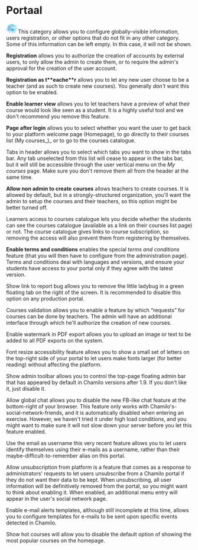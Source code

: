 # Portaal

![](../../../.gitbook/assets/graficos5.png)This category allows you to configure globally-visible information, users registration, or other options that do not fit in any other category. Some of this information can be left empty. In this case, it will not be shown.

**Registration** allows you to authorize the creation of accounts by external users, to only allow the admin to create them, or to require the admin's approval for the creation of the user account.

**Registration as t\*\***eache**\*\*r** allows you to let any new user choose to be a teacher \(and as such to create new courses\). You generally _don't_ want this option to be enabled.

**Enable learner view** allows you to let teachers have a preview of what their course would look like seen as a student. It is a highly useful tool and we don't recommend you remove this feature.

**Page after login** allows you to select whether you want the user to get back to your platform welcome page \(Homepage\), to go directly to their courses list \(My courses_\)_ or to go to the courses catalogue.

Tabs in header allows you to select which tabs you want to show in the tabs bar. Any tab unselected from this list will cease to appear in the tabs bar, but it will still be accessible through the user vertical menu on the _My courses_ page. Make sure you don't remove them all from the header at the same time.

**Allow non admin to create** **courses** allows teachers to create courses. It is allowed by default, but in a strongly-structured organization, you'll want the admin to setup the courses and their teachers, so this option might be better turned off.

Learners access to courses catalogue lets you decide whether the students can see the courses catalogue \(available as a link on their courses list page\) or not. The course catalogue gives links to course subscription, so removing the access will also prevent them from registering by themselves.

**Enable terms and conditions** enables the special _terms and conditions_ feature \(that you will then have to configure from the administration page\). Terms and conditions deal with languages and versions, and ensure your students have access to your portal only if they agree with the latest version.

Show link to report bug allows you to remove the little ladybug in a green floating tab on the right of the screen. It is recommended to disable this option on any production portal.

Courses validation allows you to enable a feature by which “requests” for courses can be done by teachers. The admin will have an additional interface through which he'll authorize the creation of new courses.

Enable watermark in PDF export allows you to upload an image or text to be added to all PDF exports on the system.

Font resize accessibility feature allows you to show a small set of letters on the top-right side of your portal to let users make fonts larger \(for better reading\) without affecting the platform.

Show admin toolbar allows you to control the top-page floating admin bar that has appeared by default in Chamilo versions after 1.9. If you don't like it, just disable it.

Allow global chat allows you to disable the new FB-like chat feature at the bottom-right of your browser. This feature only works with Chamilo's-social-network-friends, and it is automatically disabled when entering an exercise. However, we haven't tried it under high load conditions, and you might want to make sure it will not slow down your server before you let this feature enabled.

Use the email as username this very recent feature allows you to let users identify themselves using their e-mails as a username, rather than their maybe-difficult-to-remember alias on this portal.

Allow unsubscription from platform is a feature that comes as a response to administrators' requests to let users unsubscribe from a Chamilo portal if they do not want their data to be kept. When unsubscribing, all user information will be definitively removed from the portal, so you might want to think about enabling it. When enabled, an additional menu entry will appear in the user's social network page.

Enable e-mail alerts templates, although still incomplete at this time, allows you to configure templates for e-mails to be sent upon specific events detected in Chamilo.

Show hot courses will allow you to disable the default option of showing the most popular courses on the homepage.


